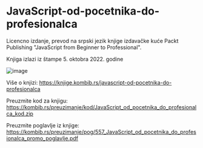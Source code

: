 # JavaScript-od-pocetnika-do-profesionalca

Licencno izdanje, prevod na srpski jezik knjige izdavačke kuće Packt Publishing "JavaScript from Beginner to Professional".

Knjiga izlazi iz štampe 5. oktobra 2022. godine

![image](https://user-images.githubusercontent.com/37545268/188267961-4d92d333-33d2-4fd0-ba38-60f919a98409.png)

Više o knjizi: https://knjige.kombib.rs/javascript-od-pocetnika-do-profesionalca

Preuzmite kod za knjigu: https://kombib.rs/preuzimanje/kod/JavaScript_od_pocetnika_do_profesionalca_kod.zip

Preuzmite poglavlje iz knjige: https://kombib.rs/preuzimanje/pog/557_JavaScript_od_pocetnika_do_profesionalca_promo_poglavlje.pdf
